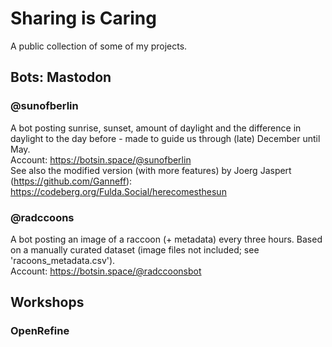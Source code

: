 # Sharing is Caring
A public collection of some of my projects.

## Bots: Mastodon
### @sunofberlin
A bot posting sunrise, sunset, amount of daylight and the difference in daylight to the day before - made to guide us through (late) December until May.<br>
Account: https://botsin.space/@sunofberlin <br>
See also the modified version (with more features) by Joerg Jaspert (https://github.com/Ganneff):<br>
https://codeberg.org/Fulda.Social/herecomesthesun
### @radccoons
A bot posting an image of a raccoon (+ metadata) every three hours. Based on a manually curated dataset (image files not included; see 'racoons_metadata.csv'). <br>
Account: https://botsin.space/@radccoonsbot

## Workshops
### OpenRefine

